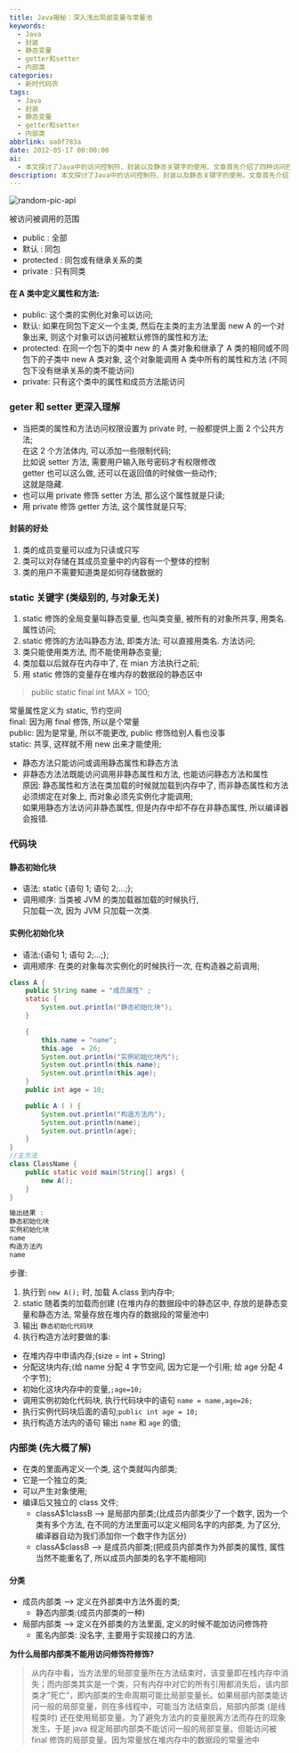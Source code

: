 ```yaml
---
title: Java揭秘：深入浅出局部变量与常量池
keywords:
  - Java
  - 封装
  - 静态变量
  - getter和setter
  - 内部类
categories:
  - 新时代码农
tags:
  - Java
  - 封装
  - 静态变量
  - getter和setter
  - 内部类
abbrlink: aa0f783a
date: 2012-05-17 00:00:00
ai:
  - 本文探讨了Java中的访问控制符、封装以及静态关键字的使用。文章首先介绍了四种访问控制符(public, 默认, protected, private)及其作用范围，包括它们在类和实例方法中的应用。接着，解释了getter和setter方法的深入理解，特别是当属性被设置为private时，如何通过这些方法进行数据验证和控制。然后详细描述了封装的好处，包括成员变量可读性的控制、类的整体内容控制和用户对内部实现细节的无需了解。文章还讨论了static关键字的使用，解释了静态变量（类变量）和静态方法的区别及使用方式，并说明了它们在内存中的存储位置。此外，阐述了代码块的概念，包括静态初始化块和实例化初始化块的执行顺序和作用。最后，对内部类的概念进行了概述，区分了成员内部类、局部内部类和匿名内部类，并解释了为什么局部内部类不能使用访问修饰符。
description: 本文探讨了Java中的访问控制符、封装以及静态关键字的使用。文章首先介绍了四种访问控制符(public, 默认, protected, private)及其作用范围，包括它们在类和实例方法中的应用。接着，解释了getter和setter方法的深入理解，特别是当属性被设置为private时，如何通过这些方法进行数据验证和控制。然后详细描述了封装的好处，包括成员变量可读性的控制、类的整体内容控制和用户对内部实现细节的无需了解。文章还讨论了static关键字的使用，解释了静态变量（类变量）和静态方法的区别及使用方式，并说明了它们在内存中的存储位置。此外，阐述了代码块的概念，包括静态初始化块和实例化初始化块的执行顺序和作用。最后，对内部类的概念进行了概述，区分了成员内部类、局部内部类和匿名内部类，并解释了为什么局部内部类不能使用访问修饰符。
---
```


<!-- markdownlint-disable-next-line MD033 -->
<meta name="referrer" content="no-referrer"/>

![random-pic-api](https://api.dong4j.ink:1024/cover)

被访问被调用的范围

- public : 全部
- 默认 : 同包
- protected : 同包或有继承关系的类
- private : 只有同类

#### 在 A 类中定义属性和方法:

- public: 这个类的实例化对象可以访问;
- 默认: 如果在同包下定义一个主类, 然后在主类的主方法里面 new A 的一个对象出来, 则这个对象可以访问被默认修饰的属性和方法;
- protected: 在同一个包下的类中 new 的 A 类对象和继承了 A 类的相同或不同包下的子类中 new A 类对象, 这个对象能调用 A 类中所有的属性和方法 (不同包下没有继承关系的类不能访问)
- private: 只有这个类中的属性和成员方法能访问

### geter 和 setter 更深入理解

- 当把类的属性和方法访问权限设置为 private 时, 一般都提供上面 2 个公共方法;  
   在这 2 个方法体内, 可以添加一些限制代码;  
   比如说 setter 方法, 需要用户输入账号密码才有权限修改  
   getter 也可以这么做, 还可以在返回值的时候做一些动作;  
   这就是隐藏.
- 也可以用 private 修饰 setter 方法, 那么这个属性就是只读;
- 用 private 修饰 getter 方法, 这个属性就是只写;

#### 封装的好处

1. 类的成员变量可以成为只读或只写
2. 类可以对存储在其成员变量中的内容有一个整体的控制
3. 类的用户不需要知道类是如何存储数据的

### static 关键字 (类级别的, 与对象无关)

1. static 修饰的全局变量叫静态变量, 也叫类变量, 被所有的对象所共享, 用类名. 属性访问;
2. static 修饰的方法叫静态方法, 即类方法; 可以直接用类名. 方法访问;
3. 类只能使用类方法, 而不能使用静态变量;
4. 类加载以后就存在内存中了, 在 mian 方法执行之前;
5. 用 static 修饰的变量存在堆内存的数据段的静态区中

> public static final int MAX = 100;

常量属性定义为 static, 节约空间  
final: 因为用 final 修饰, 所以是个常量  
public: 因为是常量, 所以不能更改, public 修饰给别人看也没事  
static: 共享, 这样就不用 new 出来才能使用;

- 静态方法只能访问或调用静态属性和静态方法
- 非静态方法法既能访问调用非静态属性和方法, 也能访问静态方法和属性  
   原因: 静态属性和方法在类加载的时候就加载到内存中了, 而非静态属性和方法必须绑定在对象上, 而对象必须先实例化才能调用;  
   如果用静态方法访问非静态属性, 但是内存中却不存在非静态属性, 所以编译器会报错.

### 代码块

#### 静态初始化块

- 语法: static {语句 1; 语句 2;…;};
- 调用顺序: 当类被 JVM 的类加载器加载的时候执行,  
   只加载一次, 因为 JVM 只加载一次类.

#### 实例化初始化块

- 语法:{语句 1; 语句 2;…;};
- 调用顺序: 在类的对象每次实例化的时候执行一次, 在构造器之前调用;

```java
class A {
    public String name = "成员属性" ;
    static {
        System.out.println("静态初始化块");
    }

    {
        this.name = "name";
        this.age  = 26;
        System.out.println("实例初始化块内");
        System.out.println(this.name);
        System.out.println(this.age);
    }
    public int age = 10;

    public A ( ) {
        System.out.println("构造方法内");
        System.out.println(name);
        System.out.println(age);
    }
}
//主方法
class ClassName {
    public static void main(String[] args) {
        new A();
    }
}

输出结果 :
静态初始化块
实例初始化块
name
构造方法内
name
```

步骤:

1. 执行到 `new A();` 时, 加载 A.class 到内存中;
2. static 随着类的加载而创建 (在堆内存的数据段中的静态区中, 存放的是静态变量和静态方法, 常量存放在堆内存的数据段的常量池中)
3. 输出 `静态初始化代码块`
4. 执行构造方法时要做的事:

- 在堆内存中申请内存;(size = int + String)
- 分配这块内存;(给 name 分配 4 字节空间, 因为它是一个引用; 给 age 分配 4 个字节);
- 初始化这块内存中的变量,`;age=10;`
- 调用实例初始化代码块, 执行代码块中的语句 `name = name,age=26;`
- 执行实例代码块后面的语句;`public int age = 10;`
- 执行构造方法内的语句 输出 `name` 和 `age` 的值;

### 内部类 (先大概了解)

- 在类的里面再定义一个类, 这个类就叫内部类;
- 它是一个独立的类;
- 可以产生对象使用;
- 编译后又独立的 class 文件;
  - classA$1classB –> 是局部内部类;(比成员内部类少了一个数字, 因为一个类有多个方法, 在不同的方法里面可以定义相同名字的内部类, 为了区分, 编译器自动为我们添加你一个数字作为区分)
  - classA$classB –> 是成员内部类;(把成员内部类作为外部类的属性, 属性当然不能重名了, 所以成员内部类的名字不能相同)

#### 分类

- 成员内部类 –> 定义在外部类中方法外面的类;
  - 静态内部类:(成员内部类的一种)
- 局部内部类 –> 定义在外部类的方法里面, 定义的时候不能加访问修饰符
  - 匿名内部类: 没名字, 主要用于实现接口的方法.

**为什么局部内部类不能用访问修饰符修饰?**

> 从内存中看，当方法里的局部变量所在方法结束时，该变量即在栈内存中消失；而内部类其实是一个类，只有内存中对它的所有引用都消失后，该内部类才”死亡”，即内部类的生命周期可能比局部变量长。如果局部内部类能访问一般的局部变量，则在多线程中，可能当方法结束后，局部内部类 (是线程类时) 还在使用局部变量。为了避免方法内的变量脱离方法而存在的现象发生，于是 java 规定局部内部类不能访问一般的局部变量。但能访问被 final 修饰的局部变量。因为常量放在堆内存中的数据段的常量池中
